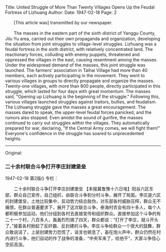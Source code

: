 Title: United Struggle of More Than Twenty Villages Opens Up the Feudal Fortress of Lizhuang
Author:
Date: 1947-02-18
Page: 2

　　[This article was] transmitted by our newspaper.

　　The masses in the eastern part of the sixth district of Yanggu County, Jilu Yu area, carried out their own propaganda and organization, developing the situation from joint struggles to village-level struggles. Lizhuang was a feudal fortress in the sixth district, with relatively concentrated land. The reactionary forces, colluding with enemy puppets, threatened and oppressed the villages in the east, causing resentment among the masses. Under the widespread demand of the masses, this joint struggle was launched. The farmers' association in Taihai Village had more than 40 members, each actively participating in the movement. They went to various villages in groups to directly propagate and organize the masses. Twenty-one villages, with more than 800 people, directly participated in this struggle, which lasted for four days with great momentum. The masses said, "Opening up Lizhuang is the beginning of the struggle." Following this, various villages launched struggles against traitors, bullies, and feudalism. The Lizhuang struggle gave the masses a great encouragement. The masses dared to speak, the upper-level feudal forces panicked, and the rumors also stopped. Even amidst the sound of gunfire, the masses continued to carry out struggles within the villages. They automatically prepared for war, declaring, "If the Central Army comes, we will fight them!" Everyone's confidence in the struggle has soared to unprecedented heights.



<hr /> 

Original: 


### 二十余村联合斗争打开李庄封建堡垒

1947-02-18
第2版()
专栏：

　　二十余村联合斗争打开李庄封建堡垒
    【本报冀鲁豫十六日电】阳谷六区东部，群众自己宣传，自己组织，由联合斗争到分村斗争，展开了局面。李庄是六区的封建堡垒，土地比较集中，反动势力结合敌伪，对东部各村威胁压榨，群众无不痛恨，在群众普遍要求下，展开了这次联合斗争，泰海村农会有四十多人，每个人都积极参加运动，他们分组到各村去直接宣传和组织群众。直接参加这个斗争的有二十一个村，八百多人，轰轰烈烈搞了四天，群众都说：“打开了李庄，就斗开头了。”接着各村掀起了反奸霸、反封建的斗争。李庄斗争给群众一个很大的鼓舞，群众敢说话了，上层封建势力恐慌了，谣言也顿息了，虽在炮火声中，群众仍然在村内进行斗争，他们自动的作了战争的准备，“中央军来了，给他干”，大家斗争信心空前高涨。

